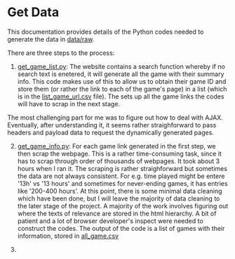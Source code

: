 # Get Data

This documentation provides details of the Python codes needed to generate the data in [data/raw](https://github.com/gimseng/game_stats/blob/master/data/raw).

There are three steps to the process:
1. [get_game_list.py](https://github.com/gimseng/game_stats/blob/master/src/data/get_game_list.py): 
The website contains a search function whereby if no search text is enetered, it will generate all the game with their summary info. This code makes use of this to allow us to obtain their game ID and store them (or rather the link to each of the game's page) in a list (which is in the [list_game_url.csv](https://github.com/gimseng/game_stats/blob/master/data/interim/list_game_url.csv) file). The sets up all the game links the codes will have to scrap in the next stage.

  The most challenging part for me was to figure out how to deal with AJAX. Eventually, after understanding it, it seems rather straighforward to pass headers and payload data to request the dynamically generated pages.

2. [get_game_info.py](https://github.com/gimseng/game_stats/blob/master/src/data/get_game_info.py): 
For each game link generated in the first step, we then scrap the webpage. This is a rather time-consuming task, since it has to scrap through order of thousands of webpages. It took about 3 hours when I ran it. The scraping is rather straighforward but sometimes the data are not always consistent. For e.g. time played might be entere '13h' vs '13 hours' and sometimes for never-ending games, it has entries like '200-400 hours'. At this point, there is some minimal data cleaning which have been done, but I will leave the majority of data cleaning to the later stage of the project. A majority of the work involves figuring out where the texts of relevance are stored in the html hierarchy. A bit of patient and a lot of browser developer's inspect were needed to construct the codes. The output of the code is a list of games with their information, stored in [all_game.csv](https://github.com/gimseng/game_stats/blob/master/data/raw/all_game.csv)


3.
